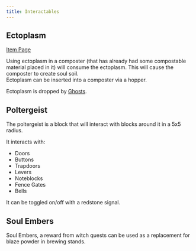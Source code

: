 ```yaml
---
title: Interactables
---
```


## Ectoplasm
[Item Page](../content/items/ectoplasm)

Using ectoplasm in a composter (that has already had some compostable material placed in it) will consume the ectoplasm. This will cause the composter to create soul soil.  
Ectoplasm can be inserted into a composter via a hopper.

Ectoplasm is dropped by [Ghosts](../features/mobs#ghost). 

## Poltergeist
The poltergeist is a block that will interact with blocks around it in a 5x5 radius. 

It interacts with:  
* Doors  
* Buttons  
* Trapdoors  
* Levers  
* Noteblocks  
* Fence Gates  
* Bells

It can be toggled on/off with a redstone signal.

## Soul Embers  
Soul Embers, a reward from witch quests can be used as a replacement for blaze powder in brewing stands.